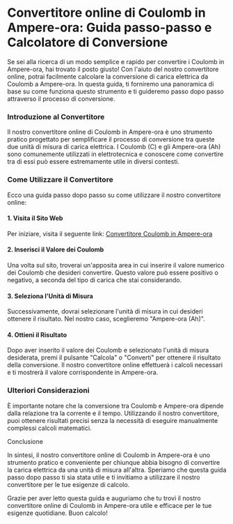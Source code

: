 Convertitore online di Coulomb in Ampere-ora: Guida passo-passo e Calcolatore di Conversione
============================================================================================

Se sei alla ricerca di un modo semplice e rapido per convertire i Coulomb in Ampere-ora, hai trovato il posto giusto! Con l'aiuto del nostro convertitore online, potrai facilmente calcolare la conversione di carica elettrica da Coulomb a Ampere-ora. In questa guida, ti forniremo una panoramica di base su come funziona questo strumento e ti guideremo passo dopo passo attraverso il processo di conversione.

### Introduzione al Convertitore

Il nostro convertitore online di Coulomb in Ampere-ora è uno strumento pratico progettato per semplificare il processo di conversione tra queste due unità di misura di carica elettrica. I Coulomb (C) e gli Ampere-ora (Ah) sono comunemente utilizzati in elettrotecnica e conoscere come convertire tra di essi può essere estremamente utile in diversi contesti.

### Come Utilizzare il Convertitore

Ecco una guida passo dopo passo su come utilizzare il nostro convertitore online:

#### 1. Visita il Sito Web

Per iniziare, visita il seguente link: [Convertitore Coulomb in Ampere-ora](https://www.onlinecalculatorsfree.com/it/convert/coulomb-to-ampere-hours.html)

#### 2. Inserisci il Valore dei Coulomb

Una volta sul sito, troverai un'apposita area in cui inserire il valore numerico dei Coulomb che desideri convertire. Questo valore può essere positivo o negativo, a seconda del tipo di carica che stai considerando.

#### 3. Seleziona l'Unità di Misura

Successivamente, dovrai selezionare l'unità di misura in cui desideri ottenere il risultato. Nel nostro caso, sceglieremo "Ampere-ora (Ah)".

#### 4. Ottieni il Risultato

Dopo aver inserito il valore dei Coulomb e selezionato l'unità di misura desiderata, premi il pulsante "Calcola" o "Converti" per ottenere il risultato della conversione. Il nostro convertitore online effettuerà i calcoli necessari e ti mostrerà il valore corrispondente in Ampere-ora.

### Ulteriori Considerazioni

È importante notare che la conversione tra Coulomb e Ampere-ora dipende dalla relazione tra la corrente e il tempo. Utilizzando il nostro convertitore, puoi ottenere risultati precisi senza la necessità di eseguire manualmente complessi calcoli matematici.

Conclusione

In sintesi, il nostro convertitore online di Coulomb in Ampere-ora è uno strumento pratico e conveniente per chiunque abbia bisogno di convertire la carica elettrica da una unità di misura all'altra. Speriamo che questa guida passo dopo passo ti sia stata utile e ti invitiamo a utilizzare il nostro convertitore per le tue esigenze di calcolo.

Grazie per aver letto questa guida e auguriamo che tu trovi il nostro convertitore online di Coulomb in Ampere-ora utile e efficace per le tue esigenze quotidiane. Buon calcolo!